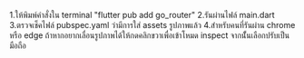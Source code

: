 1.ให้พิมพ์คำสั่งใน terminal "flutter pub add go_router"
2.รันผ่านไฟล์ main.dart
3.ตรวจเช็คไฟล์ pubspec.yaml ว่ามีการใส่ assets รูปภาพแล้ว
4.สำหรับคนที่รันผ่าน chrome หรือ edge ถ้าหากอยากเลื่อนรูปภาพได้ให้กดคลิกขวาเพื่อเข้าโหมด inspect จากนั้ันเลือกปรับเป็นมือถือ
